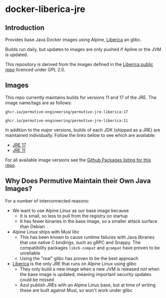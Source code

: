 # docker-liberica-jre

## Introduction

Provides base Java Docker images using Alpine, [Liberica] an glibc.

Builds run daily, but updates to images are only pushed if Apline or the JVM is updated.

This repository is derived from the images defined in the
[Liberica public repo](https://github.com/bell-sw/Liberica) licenced under GPL 2.0.

## Images

This repo currently maintains builds for versions 11 and 17 of the JRE. The image name/tags are as follows:

```
ghcr.io/permutive-engineering/permutive-jre-liberica:17
```

```
ghcr.io/permutive-engineering/permutive-jre-liberica:11
```

In addition to the major versions, builds of each JDK (shipped as a JRE) are maintained individually. Follow the links below to see which are available:

- [JRE 17](https://api.bell-sw.com/v1/liberica/releases?version-feature=17&bitness=64&os=linux&arch=x86&package-type=tar.gz&bundle-type=jre)
- [JRE 11](https://api.bell-sw.com/v1/liberica/releases?version-feature=11&bitness=64&os=linux&arch=x86&package-type=tar.gz&bundle-type=jre)

For all available image versions see the
[Github Packages listing for this repo](https://github.com/permutive-engineering/docker-liberica-jre/pkgs/container/permutive-jre-liberica/versions).

## Why Does Permutive Maintain their Own Java Images?

For a number of interconnected reasons:

- We want to use Alpine Linux as our base image because
  - It is small, so less to pull from the registry on startup
  - It has fewer binaries in the base image, so a smaller attack surface than Debian
- Alpine Linux ships with Musl libc
  - This has been known to cause runtime failures with Java libraries that use native C bindings, such as gRPC and Snappy. The compatibility packages
    `libc6-compat` and `gcompat` have proven to be unreliable
  - Using the "real" glibc has proven to be the best approach
- [Liberica] is the only JRE that runs on Alpine Linux using glibc
  - They only build a new image when a new JVM is released _not_ when the base image is updated, meaning important security updates could be missed 
  - Azul publish JREs with an Alpine Linux base, but at time of writing these are built against Musl, so won't work under glibc

[Liberica]: https://bell-sw.com/pages/downloads/
